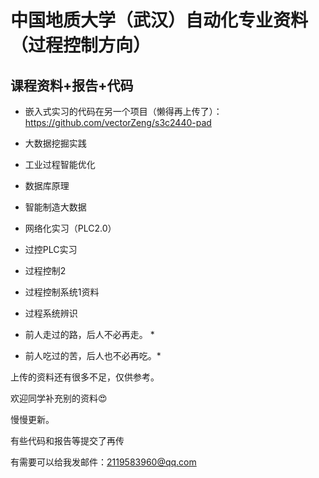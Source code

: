 # 中国地质大学（武汉）自动化专业资料（过程控制方向） 

## 课程资料+报告+代码

- 嵌入式实习的代码在另一个项目（懒得再上传了）：https://github.com/vectorZeng/s3c2440-pad

- 大数据挖掘实践　 

- 工业过程智能优化

- 数据库原理

- 智能制造大数据

- 网络化实习（PLC2.0）

- 过控PLC实习

- 过程控制2

- 过程控制系统1资料

- 过程系统辨识

* 前人走过的路，后人不必再走。 *

* 前人吃过的苦，后人也不必再吃。*

上传的资料还有很多不足，仅供参考。

欢迎同学补充别的资料😍

慢慢更新。

有些代码和报告等提交了再传

有需要可以给我发邮件：2119583960@qq.com

